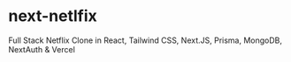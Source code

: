 # next-netlfix
Full Stack Netflix Clone in React, Tailwind CSS, Next.JS, Prisma, MongoDB, NextAuth &amp; Vercel
